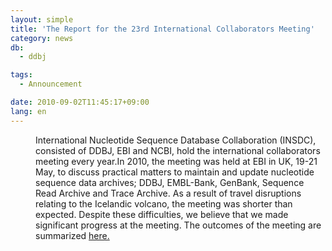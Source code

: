 ```yaml
---
layout: simple
title: 'The Report for the 23rd International Collaborators Meeting'
category: news
db:
  - ddbj

tags:
  - Announcement

date: 2010-09-02T11:45:17+09:00
lang: en
---
```


<dl>
    <dd>International Nucleotide Sequence Database Collaboration (INSDC), consisted of DDBJ, EBI and NCBI, hold the international collaborators meeting every year.In 2010, the meeting was held at EBI in UK, 19-21 May, to discuss practical matters to maintain and update nucleotide sequence data archives; DDBJ, EMBL-Bank, GenBank, Sequence Read Archive and Trace Archive. As a result of travel disruptions relating to the Icelandic volcano, the meeting was shorter than expected. Despite these difficulties, we believe that we made significant progress at the meeting. The outcomes of the meeting are summarized <a href="/activities/index-e.html#2010">here.</a> </dd>
</dl>

